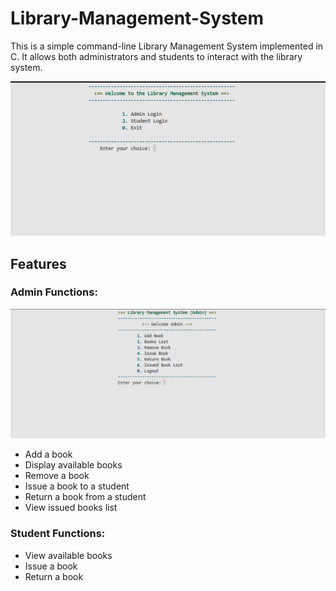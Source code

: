 # Library-Management-System
This is a simple command-line Library Management System implemented in C. It allows both administrators and students to interact with the library system.


‎![Demo](https://github.com/Anurag-amrev-7557/Library-Management-System/blob/main/resources/image1.png?raw=true)

## Features
### Admin Functions:

‎![Demo](https://github.com/Anurag-amrev-7557/Library-Management-System/blob/main/resources/image2.png?raw=true)

<ul>
  <li>Add a book</li>
  <li>Display available books</li>
  <li>Remove a book</li>
  <li>Issue a book to a student</li>
  <li>Return a book from a student</li>
  <li>View issued books list</li>
</ul>

### Student Functions:

<ul>
  <li>View available books</li>
  <li>Issue a book</li>
  <li>Return a book</li>
</ul>



